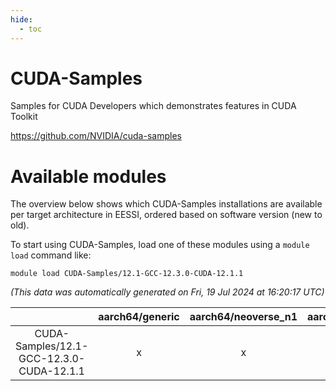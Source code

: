 ```yaml
---
hide:
  - toc
---
```


CUDA-Samples
============


Samples for CUDA Developers which demonstrates features in CUDA Toolkit

https://github.com/NVIDIA/cuda-samples
# Available modules


The overview below shows which CUDA-Samples installations are available per target architecture in EESSI, ordered based on software version (new to old).

To start using CUDA-Samples, load one of these modules using a `module load` command like:

```shell
module load CUDA-Samples/12.1-GCC-12.3.0-CUDA-12.1.1
```

*(This data was automatically generated on Fri, 19 Jul 2024 at 16:20:17 UTC)*  

| |aarch64/generic|aarch64/neoverse_n1|aarch64/neoverse_v1|x86_64/generic|x86_64/amd/zen2|x86_64/amd/zen3|x86_64/intel/haswell|x86_64/intel/skylake_avx512|
| :---: | :---: | :---: | :---: | :---: | :---: | :---: | :---: | :---: |
|CUDA-Samples/12.1-GCC-12.3.0-CUDA-12.1.1|x|x|x|x|x|x|x|x|
